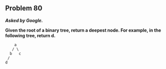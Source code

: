 ## Problem 80

***Asked by Google.***

**Given the root of a binary tree, return a deepest node. For example, in the following tree, return d.**
```
    a
   / \
  b   c
 /
d
```
